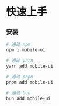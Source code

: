 # 快速上手

### 安装

```bash
# 通过 npm
npm i mobile-ui

# 通过 yarn
yarn add mobile-ui

# 通过 pnpm
pnpm add mobile-ui

# 通过 bun
bun add mobile-ui
```

